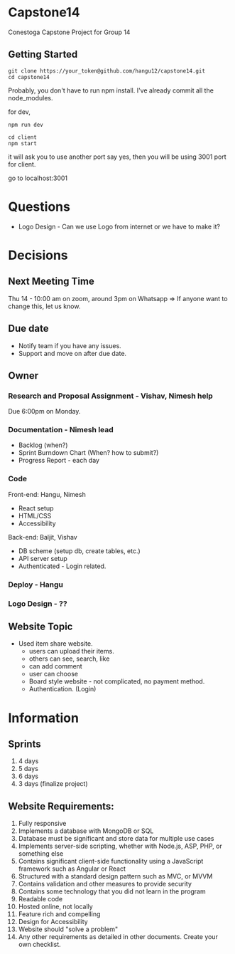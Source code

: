 # Capstone14

Conestoga Capstone Project for Group 14

## Getting Started


```
git clone https://your_token@github.com/hangu12/capstone14.git
cd capstone14
```

Probably, you don't have to run npm install. I've already commit all the node_modules. 

for dev, 
```
npm run dev
```

```
cd client 
npm start 
```

it will ask you to use another port 
say yes, then you will be using 3001 port for client. 

go to localhost:3001

# Questions
- Logo Design - Can we use Logo from internet or we have to make it? 

# Decisions

## Next Meeting Time 
Thu 14 - 10:00 am on zoom, around 3pm on Whatsapp
=> If anyone want to change this, let us know. 

## Due date 
- Notify team if you have any issues.
- Support and move on after due date. 


## Owner

### Research and Proposal Assignment - Vishav, Nimesh help 
Due 6:00pm on Monday.

### Documentation - Nimesh lead 
  - Backlog (when?)
  - Sprint Burndown Chart  (When? how to submit?)
  - Progress Report - each day
 
### Code
Front-end: Hangu, Nimesh
- React setup 
- HTML/CSS
- Accessibility

Back-end: Baljit, Vishav
- DB scheme (setup db, create tables, etc.)
- API server setup 
- Authenticated - Login related. 

### Deploy - Hangu 

### Logo Design - ??

## Website Topic
- Used item share website. 
  - users can upload their items. 
  - others can see, search, like 
  - can add comment 
  - user can choose 
  - Board style website - not complicated, no payment method.
  - Authentication. (Login)

# Information 

## Sprints 
1. 4 days
2. 5 days 
3. 6 days 
4. 3 days (finalize project)

## Website Requirements: 
1.    Fully responsive
2.    Implements a database with MongoDB or SQL
3.    Database must be significant and store data for multiple use cases
4.    Implements server-side scripting, whether with Node.js, ASP, PHP, or something else
5.    Contains significant client-side functionality using a JavaScript framework such as Angular or React
6.    Structured with a standard design pattern such as MVC, or MVVM
7.    Contains validation and other measures to provide security
8.    Contains some technology that you did not learn in the program
9.    Readable code
10.    Hosted online, not locally
11.    Feature rich and compelling
12.    Design for Accessibility
13.    Website should "solve a problem"
14.    Any other requirements as detailed in other documents. Create your own checklist.

